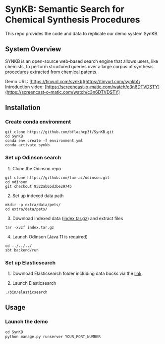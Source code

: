 # SynKB: Semantic Search for Chemical Synthesis Procedures

This repo provides the code and data to replicate our demo system SynKB.

## System Overview
SYNKB is an open-source web-based search engine that allows users, like chemists, to perform structured queries over 
a large corpus of synthesis procedures extracted from chemical patents.

Demo URL: [https://tinyurl.com/synkb](https://tinyurl.com/synkb)\
Introduction video: [https://screencast-o-matic.com/watch/c3n6DTVDSTY](https://screencast-o-matic.com/watch/c3n6DTVDSTY)

## Installation
<!-- To enable all search features, we need to set up Odinson and Elasticsearch in the backend. -->

### Create conda environment
```
git clone https://github.com/bflashcp3f/SynKB.git
cd SynKB
conda env create -f environment.yml
conda activate synkb
```

### Set up Odinson search

1. Clone the Odinson repo

```
git clone https://github.com/lum-ai/odinson.git
cd odinson
git checkout 9522ab65d3be2974b
```

2. Set up indexed data path
```
mkdir -p extra/data/pets/
cd extra/data/pets/
```

3. Download indexed data ([index.tar.gz](https://drive.google.com/file/d/1SHmgaSpuCNKQJoc-RwetDzNopoeNSOLG/view?usp=sharing)) and extract files
```
tar -xvzf index.tar.gz
```

4. Launch Odinson (Java 11 is required)
```
cd ../../../
sbt backend/run
```

### Set up Elasticsearch

1. Download Elasticsearch folder including data bucks via the [link]().

2. Launch Elasticsearch
```
./bin/elasticsearch
```

## Usage

### Launch the demo

```py
cd SynKB
python manage.py runserver YOUR_PORT_NUMBER
```

